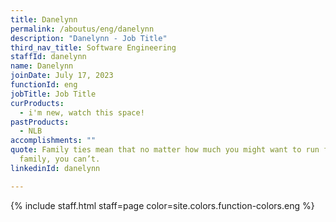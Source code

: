 ```yaml
---
title: Danelynn
permalink: /aboutus/eng/danelynn
description: "Danelynn - Job Title"
third_nav_title: Software Engineering
staffId: danelynn
name: Danelynn
joinDate: July 17, 2023
functionId: eng
jobTitle: Job Title
curProducts:
  - i'm new, watch this space!
pastProducts:
  - NLB
accomplishments: ""
quote: Family ties mean that no matter how much you might want to run from your
  family, you can’t.
linkedinId: danelynn

---
```


{% include staff.html staff=page color=site.colors.function-colors.eng %}
